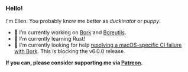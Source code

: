 ### Hello!

I'm Ellen. You probably know me better as _duckinator_ or _puppy_.

- 🔭 I’m currently working on [Bork](https://github.com/duckinator/bork) and [Boreutils](https://github.com/duckinator/boreutils).
- 🌱 I'm currently learning Rust!
- 🤔 I'm currently looking for help [resolving a macOS-specific CI failure with Bork](https://github.com/duckinator/bork/issues/282). This is blocking the v6.0.0 release.
<!-- - 🌱 I’m currently learning about [expert systems](https://en.wikipedia.org/wiki/Expert_system). -->

**If you can, please consider supporting me via [Patreon](https://patreon.com/duckinator).**

<!--
**duckinator/duckinator** is a ✨ _special_ ✨ repository because its `README.md` (this file) appears on your GitHub profile.

Here are some ideas to get you started:

- 🔭 I’m currently working on ...
- 🌱 I’m currently learning ...
- 👯 I’m looking to collaborate on ...
- 🤔 I’m looking for help with ...
- 💬 Ask me about ...
- 📫 How to reach me: ...
- 😄 Pronouns: ...
- ⚡ Fun fact: ...
-->
 

